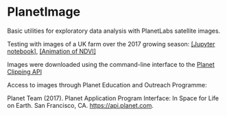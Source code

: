 # PlanetImage
Basic utilities for exploratory data analysis with PlanetLabs satellite images.

Testing with images of a UK farm over the 2017 growing season:
[[Jupyter notebook]](https://github.com/bs538/PlanetImage/blob/master/PlanetImage_test.ipynb),
[[Animation of NDVI]](https://github.com/bs538/PlanetImage/blob/master/ndvi.gif)

Images were downloaded using the command-line interface to the [Planet Clipping API](https://github.com/samapriya/Clip-Ship-Planet-CLI)

Access to images through Planet Education and Outreach Programme:

Planet Team (2017). Planet Application Program Interface: In Space for Life on Earth. San Francisco, CA. https://api.planet.com.
